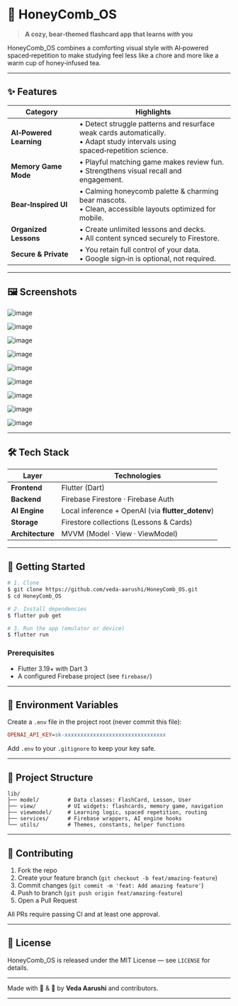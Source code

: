 # 🐻 HoneyComb\_OS

> **A cozy, bear‑themed flashcard app that learns *****with***** you**

HoneyComb\_OS combines a comforting visual style with AI‑powered spaced‑repetition to make studying feel less like a chore and more like a warm cup of honey‑infused tea.

---

## ✨ Features

| Category                | Highlights                                                                                                                     |
| ----------------------- | ------------------------------------------------------------------------------------------------------------------------------ |
| **AI‑Powered Learning** | • Detect struggle patterns and resurface weak cards automatically.<br>• Adapt study intervals using spaced‑repetition science. |
| **Memory Game Mode**    | • Playful matching game makes review fun.<br>• Strengthens visual recall and engagement.                                       |
| **Bear‑Inspired UI**    | • Calming honeycomb palette & charming bear mascots.<br>• Clean, accessible layouts optimized for mobile.                      |
| **Organized Lessons**   | • Create unlimited lessons and decks.<br>• All content synced securely to Firestore.                                           |
| **Secure & Private**    | • You retain full control of your data.<br>• Google sign‑in is optional, not required.                                         |

---

## 🖼 Screenshots




![image](https://github.com/user-attachments/assets/3213db82-8d95-4051-a241-7eec06814910)


![image](https://github.com/user-attachments/assets/1e2b11c0-6308-4ec7-8929-817e3b8dc996)


![image](https://github.com/user-attachments/assets/b6f738d4-912a-423d-ac80-55d76828f09e)


![image](https://github.com/user-attachments/assets/85ebdee7-d5be-483c-a4b2-38f1926ff491)


![image](https://github.com/user-attachments/assets/acfa9441-22af-498c-a309-5fedc04d99da)


![image](https://github.com/user-attachments/assets/ece4529f-8885-48cd-926a-7166c1a41726)


![image](https://github.com/user-attachments/assets/10f0ba93-af16-49b9-9bd1-aa4b7e6feb89)


![image](https://github.com/user-attachments/assets/0a3bc402-ce1c-45de-af20-940c7a339872)


![image](https://github.com/user-attachments/assets/f002874f-2c76-43a1-99c9-3521d9692701)


---

## 🛠 Tech Stack

| Layer            | Technologies                                       |
| ---------------- | -------------------------------------------------- |
| **Frontend**     | Flutter (Dart)                                     |
| **Backend**      | Firebase Firestore · Firebase Auth                 |
| **AI Engine**    | Local inference + OpenAI (via **flutter\_dotenv**) |
| **Storage**      | Firestore collections (Lessons & Cards)            |
| **Architecture** | MVVM (Model · View · ViewModel)                    |

---

## 🚀 Getting Started

```bash
# 1. Clone
$ git clone https://github.com/veda-aarushi/HoneyComb_OS.git
$ cd HoneyComb_OS

# 2. Install dependencies
$ flutter pub get

# 3. Run the app (emulator or device)
$ flutter run
```

### Prerequisites

* Flutter 3.19+ with Dart 3
* A configured Firebase project (see `firebase/`)

---

## 🔐 Environment Variables

Create a `.env` file in the project root (never commit this file):

```ini
OPENAI_API_KEY=sk-xxxxxxxxxxxxxxxxxxxxxxxxxxxxxxxx
```

Add `.env` to your `.gitignore` to keep your key safe.

---

## 📁 Project Structure

```
lib/
├── model/         # Data classes: FlashCard, Lesson, User
├── view/          # UI widgets: flashcards, memory game, navigation
├── viewmodel/     # Learning logic, spaced repetition, routing
├── services/      # Firebase wrappers, AI engine hooks
└── utils/         # Themes, constants, helper functions
```

---

## 🤝 Contributing

1. Fork the repo
2. Create your feature branch (`git checkout -b feat/amazing-feature`)
3. Commit changes (`git commit -m 'feat: Add amazing feature'`)
4. Push to branch (`git push origin feat/amazing-feature`)
5. Open a Pull Request

All PRs require passing CI and at least one approval.

---

## 📜 License

HoneyComb\_OS is released under the MIT License — see `LICENSE` for details.

---

Made with 🐻 & 🍯 by **Veda Aarushi** and contributors.

---
